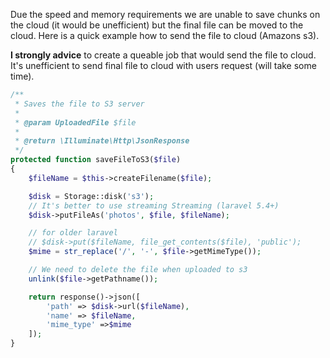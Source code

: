 Due the speed and memory requirements we are unable to save chunks on the cloud (it would be unefficient) but the final file can be moved to the cloud. Here is a quick example how to send the file to cloud (Amazons s3).

**I strongly advice** to create a queable job that would send the file to cloud. It's unefficient to send final file to cloud with users request (will take some time). 

```php
/**
 * Saves the file to S3 server
 *
 * @param UploadedFile $file
 *
 * @return \Illuminate\Http\JsonResponse
 */
protected function saveFileToS3($file)
{
    $fileName = $this->createFilename($file);

    $disk = Storage::disk('s3');
    // It's better to use streaming Streaming (laravel 5.4+)
    $disk->putFileAs('photos', $file, $fileName);

    // for older laravel
    // $disk->put($fileName, file_get_contents($file), 'public');
    $mime = str_replace('/', '-', $file->getMimeType());

    // We need to delete the file when uploaded to s3
    unlink($file->getPathname());

    return response()->json([
        'path' => $disk->url($fileName),
        'name' => $fileName,
        'mime_type' =>$mime
    ]);
}
```